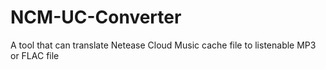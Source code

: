 # NCM-UC-Converter
A tool that can translate Netease Cloud Music cache file to listenable MP3 or FLAC file
